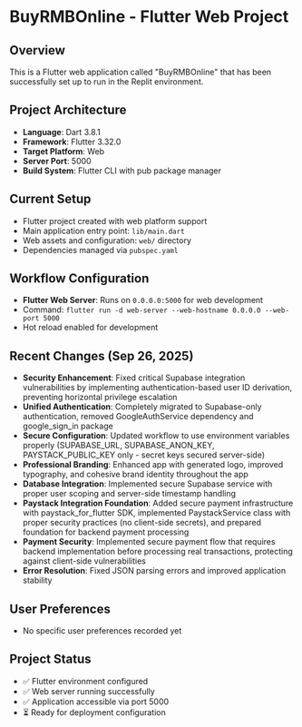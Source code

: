 # BuyRMBOnline - Flutter Web Project

## Overview
This is a Flutter web application called "BuyRMBOnline" that has been successfully set up to run in the Replit environment.

## Project Architecture
- **Language**: Dart 3.8.1
- **Framework**: Flutter 3.32.0
- **Target Platform**: Web
- **Server Port**: 5000
- **Build System**: Flutter CLI with pub package manager

## Current Setup
- Flutter project created with web platform support
- Main application entry point: `lib/main.dart`
- Web assets and configuration: `web/` directory
- Dependencies managed via `pubspec.yaml`

## Workflow Configuration
- **Flutter Web Server**: Runs on `0.0.0.0:5000` for web development
- Command: `flutter run -d web-server --web-hostname 0.0.0.0 --web-port 5000`
- Hot reload enabled for development

## Recent Changes (Sep 26, 2025)
- **Security Enhancement**: Fixed critical Supabase integration vulnerabilities by implementing authentication-based user ID derivation, preventing horizontal privilege escalation
- **Unified Authentication**: Completely migrated to Supabase-only authentication, removed GoogleAuthService dependency and google_sign_in package
- **Secure Configuration**: Updated workflow to use environment variables properly (SUPABASE_URL, SUPABASE_ANON_KEY, PAYSTACK_PUBLIC_KEY only - secret keys secured server-side)
- **Professional Branding**: Enhanced app with generated logo, improved typography, and cohesive brand identity throughout the app
- **Database Integration**: Implemented secure Supabase service with proper user scoping and server-side timestamp handling
- **Paystack Integration Foundation**: Added secure payment infrastructure with paystack_for_flutter SDK, implemented PaystackService class with proper security practices (no client-side secrets), and prepared foundation for backend payment processing
- **Payment Security**: Implemented secure payment flow that requires backend implementation before processing real transactions, protecting against client-side vulnerabilities
- **Error Resolution**: Fixed JSON parsing errors and improved application stability

## User Preferences
- No specific user preferences recorded yet

## Project Status
- ✅ Flutter environment configured
- ✅ Web server running successfully
- ✅ Application accessible via port 5000
- ⏳ Ready for deployment configuration